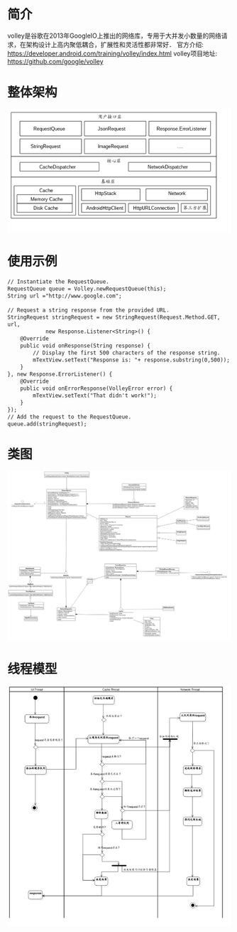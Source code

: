 # 简介
volley是谷歌在2013年GoogleIO上推出的网络库，专用于大并发小数量的网络请求，在架构设计上高内聚低耦合，扩展性和灵活性都非常好．
官方介绍:　https://developer.android.com/training/volley/index.html
volley项目地址:　https://github.com/google/volley


# 整体架构
![N|Solid](https://raw.githubusercontent.com/kingonlive/WildChild/master/volley/overall.png)

# 使用示例
```
// Instantiate the RequestQueue.
RequestQueue queue = Volley.newRequestQueue(this);
String url ="http://www.google.com";

// Request a string response from the provided URL.
StringRequest stringRequest = new StringRequest(Request.Method.GET, url,
            new Response.Listener<String>() {
    @Override
    public void onResponse(String response) {
        // Display the first 500 characters of the response string.
        mTextView.setText("Response is: "+ response.substring(0,500));
    }
}, new Response.ErrorListener() {
    @Override
    public void onErrorResponse(VolleyError error) {
        mTextView.setText("That didn't work!");
    }
});
// Add the request to the RequestQueue.
queue.add(stringRequest);

```


# 类图
![N|Solid](https://raw.githubusercontent.com/kingonlive/WildChild/master/volley/classes.png)

# 线程模型
![N|Solid](https://raw.githubusercontent.com/kingonlive/WildChild/master/volley/threadmodel.png)
